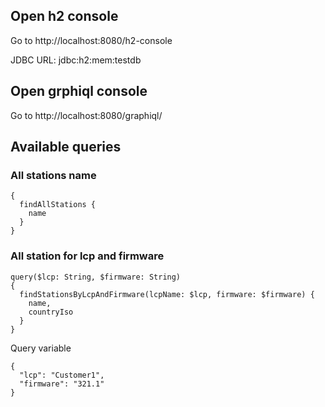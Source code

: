 ## Open h2 console
Go to http://localhost:8080/h2-console

JDBC URL: jdbc:h2:mem:testdb

## Open grphiql console
Go to http://localhost:8080/graphiql/

## Available queries

### All stations name
```
{
  findAllStations {
    name
  }
}
```

### All station for lcp and firmware
```
query($lcp: String, $firmware: String)
{
  findStationsByLcpAndFirmware(lcpName: $lcp, firmware: $firmware) {
    name,
    countryIso
  }
}
```
Query variable
```
{
  "lcp": "Customer1",
  "firmware": "321.1"
}
```